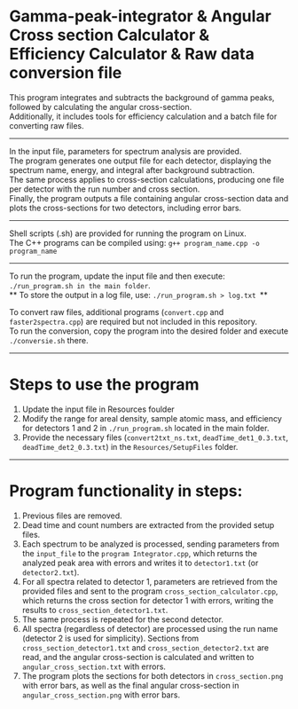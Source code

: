 # Gamma-peak-integrator & Angular Cross section Calculator & Efficiency Calculator & Raw data conversion file
This program integrates and subtracts the background of gamma peaks, followed by calculating the angular cross-section.  
Additionally, it includes tools for efficiency calculation and a batch file for converting raw files.

----------------------------------------------------------------------------------------------------------------------------------------------------------------------------------------------------------------

In the input file, parameters for spectrum analysis are provided.  
The program generates one output file for each detector, displaying the spectrum name, energy, and integral after background subtraction.  
The same process applies to cross-section calculations, producing one file per detector with the run number and cross section.  
Finally, the program outputs a file containing angular cross-section data and plots the cross-sections for two detectors, including error bars. 

----------------------------------------------------------------------------------------------------------------------------------------------------------------------------------------------------------------

Shell scripts (.sh) are provided for running the program on Linux.  
The C++ programs can be compiled using: `g++ program_name.cpp -o program_name`  

----------------------------------------------------------------------------------------------------------------------------------------------------------------------------------------------------------------

To run the program, update the input file and then execute: `./run_program.sh in the main folder`.  
** To store the output in a log file, use: `./run_program.sh > log.txt `**  

To convert raw files, additional programs (`convert.cpp` and `faster2spectra.cpp`) are required but not included in this repository.  
To run the conversion, copy the program into the desired folder and execute `./conversie.sh` there.  

----------------------------------------------------------------------------------------------------------------------------------------------------------------------------------------------------------------

# Steps to use the program

1. Update the input file in Resources foulder  
2. Modify the range for areal density, sample atomic mass, and efficiency for detectors 1 and 2 in `./run_program.sh` located in the main folder.  
3. Provide the necessary files (`convert2txt_ns.txt`, `deadTime_det1_0.3.txt`, `deadTime_det2_0.3.txt`) in the `Resources/SetupFiles` folder.  
   
----------------------------------------------------------------------------------------------------------------------------------------------------------------------------------------------------------------

# Program functionality in steps:

1. Previous files are removed.  
2. Dead time and count numbers are extracted from the provided setup files.  
3. Each spectrum to be analyzed is processed, sending parameters from the `input_file` to the `program Integrator.cpp`, which returns the analyzed peak area with errors and writes it to `detector1.txt` (or `detector2.txt`).  
4. For all spectra related to detector 1, parameters are retrieved from the provided files and sent to the program `cross_section_calculator.cpp`, which returns the cross section for detector 1 with errors, writing the results to `cross_section_detector1.txt`.  
5. The same process is repeated for the second detector.  
6. All spectra (regardless of detector) are processed using the run name (detector 2 is used for simplicity). Sections from `cross_section_detector1.txt` and `cross_section_detector2.txt` are read, and the angular cross-section is calculated and written to `angular_cross_section.txt` with errors.  
7. The program plots the sections for both detectors in `cross_section.png` with error bars, as well as the final angular cross-section in `angular_cross_section.png` with error bars.  
